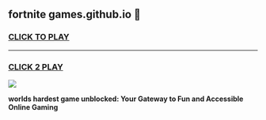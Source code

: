 
## fortnite games.github.io 👋
<h3>
<a href="https://premium.freeplayer.one?title=fortnite_games.github.io&ref=13F">CLICK TO PLAY</a></h3>
<hr>

<h3>
<a href="https://premium.freeplayer.one?title=fortnite_games.github.io&ref=13F">CLICK 2 PLAY</a>
  
</h3>

<a href="https://premium.freeplayer.one?title=fortnite_games.github.io&ref=12F/"><img src="https://clearcache.store/games.png"></a>


**worlds hardest game unblocked: Your Gateway to Fun and Accessible Online Gaming**
